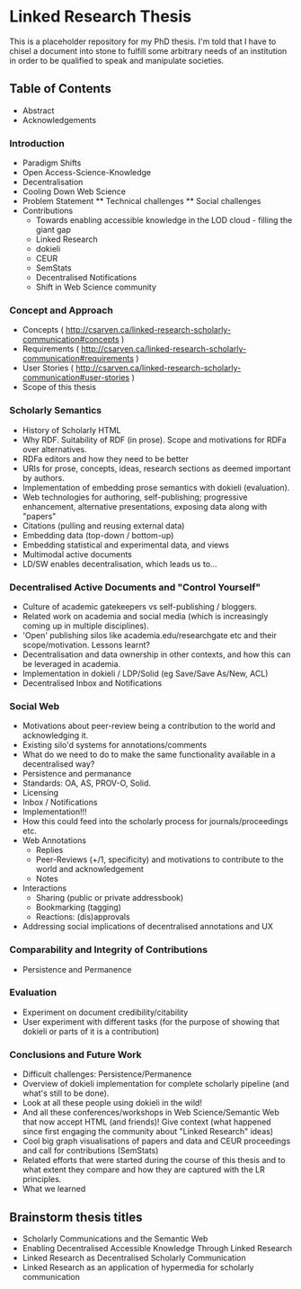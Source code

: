 # Linked Research Thesis
This is a placeholder repository for my PhD thesis. I'm told that I have to chisel a document into stone to fulfill some arbitrary needs of an institution in order to be qualified to speak and manipulate societies.

## Table of Contents
* Abstract
* Acknowledgements

### Introduction
* Paradigm Shifts
* Open Access-Science-Knowledge
* Decentralisation
* Cooling Down Web Science
* Problem Statement
  ** Technical challenges
  ** Social challenges
* Contributions
  * Towards enabling accessible knowledge in the LOD cloud - filling the giant gap
  * Linked Research
  * dokieli
  * CEUR
  * SemStats
  * Decentralised Notifications
  * Shift in Web Science community

### Concept and Approach
* Concepts ( http://csarven.ca/linked-research-scholarly-communication#concepts )
* Requirements ( http://csarven.ca/linked-research-scholarly-communication#requirements )
* User Stories ( http://csarven.ca/linked-research-scholarly-communication#user-stories )
* Scope of this thesis

### Scholarly Semantics
* History of Scholarly HTML
* Why RDF. Suitability of RDF (in prose). Scope and motivations for RDFa over alternatives.
* RDFa editors and how they need to be better
* URIs for prose, concepts, ideas, research sections as deemed important by authors.
* Implementation of embedding prose semantics with dokieli (evaluation).
* Web technologies for authoring, self-publishing; progressive enhancement, alternative presentations, exposing data along with "papers"
* Citations (pulling and reusing external data)
* Embedding data (top-down / bottom-up)
* Embedding statistical and experimental data, and views
* Multimodal active documents
* LD/SW enables decentralisation, which leads us to...

### Decentralised Active Documents and "Control Yourself"
* Culture of academic gatekeepers vs self-publishing / bloggers.
* Related work on academia and social media (which is increasingly coming up in multiple disciplines).
* 'Open' publishing silos like academia.edu/researchgate etc and their scope/motivation. Lessons learnt?
* Decentralisation and data ownership in other contexts, and how this can be leveraged in academia.
* Implementation in dokieli / LDP/Solid (eg Save/Save As/New, ACL)
* Decentralised Inbox and Notifications

### Social Web
* Motivations about peer-review being a contribution to the world and acknowledging it.
* Existing silo'd systems for annotations/comments
* What do we need to do to make the same functionality available in a decentralised way?
* Persistence and permanance
* Standards: OA, AS, PROV-O, Solid.
* Licensing
* Inbox / Notifications
* Implementation!!!
* How this could feed into the scholarly process for journals/proceedings etc.
* Web Annotations
  * Replies
  * Peer-Reviews (+/1, specificity) and motivations to contribute to the world and acknowledgement
  * Notes
* Interactions
  * Sharing (public or private addressbook)
  * Bookmarking (tagging)
  * Reactions: (dis)approvals
* Addressing social implications of decentralised annotations and UX

### Comparability and Integrity of Contributions
* Persistence and Permanence

### Evaluation
* Experiment on document credibility/citability
* User experiment with different tasks (for the purpose of showing that dokieli or parts of it is a contribution)


### Conclusions and Future Work
* Difficult challenges: Persistence/Permanence
* Overview of dokieli implementation for complete scholarly pipeline (and what's still to be done).
* Look at all these people using dokieli in the wild!
* And all these conferences/workshops in Web Science/Semantic Web that now accept HTML (and friends)! Give context (what happened since first engaging the community about "Linked Research" ideas)
* Cool big graph visualisations of papers and data and CEUR proceedings and call for contributions (SemStats)
* Related efforts that were started during the course of this thesis and to what extent they compare and how they are captured with the LR principles.
* What we learned


## Brainstorm thesis titles
* Scholarly Communications and the Semantic Web
* Enabling Decentralised Accessible Knowledge Through Linked Research
* Linked Research as Decentralised Scholarly Communication
* Linked Research as an application of hypermedia for scholarly communication
